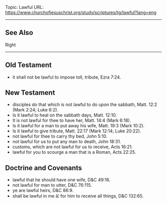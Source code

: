 Topic: Lawful
URL: https://www.churchofjesuschrist.org/study/scriptures/tg/lawful?lang=eng

---

## See Also

Right

---

## Old Testament

- it shall not be lawful to impose toll, tribute, Ezra 7:24.

## New Testament

- disciples do that which is not lawful to do upon the sabbath, Matt. 12:2 (Mark 2:24; Luke 6:2).
- Is it lawful to heal on the sabbath days, Matt. 12:10.
- It is not lawful for thee to have her, Matt. 14:4 (Mark 6:18).
- Is it lawful for a man to put away his wife, Matt. 19:3 (Mark 10:2).
- Is it lawful to give tribute, Matt. 22:17 (Mark 12:14; Luke 20:22).
- not lawful for thee to carry thy bed, John 5:10.
- not lawful for us to put any man to death, John 18:31.
- customs, which are not lawful for us to receive, Acts 16:21.
- lawful for you to scourge a man that is a Roman, Acts 22:25.

## Doctrine and Covenants

- lawful that he should have one wife, D&C 49:16.
- not lawful for man to utter, D&C 76:115.
- ye are lawful heirs, D&C 86:9.
- shall be lawful in me â¦ for him to receive all things, D&C 132:65.


